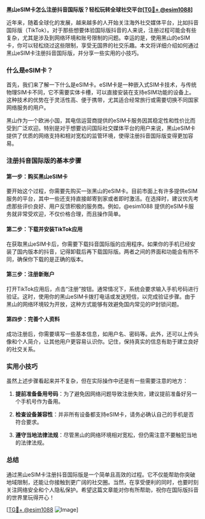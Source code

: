 **黑山eSIM卡怎么注册抖音国际版？轻松玩转全球社交平台[[TG💪+ @esim1088](https://t.me/s/esim1088)]**

近年来，随着全球化的发展，越来越多的人开始关注海外社交媒体平台，比如抖音国际版（TikTok）。对于那些想要体验国际版抖音的人来说，注册过程可能会有些复杂，尤其是涉及到网络环境和账号限制的问题。幸运的是，使用黑山的eSIM卡，你可以轻松绕过这些限制，享受无国界的社交乐趣。本文将详细介绍如何通过黑山eSIM卡注册抖音国际版，并分享一些实用的小技巧。

### 什么是eSIM卡？

首先，我们来了解一下什么是eSIM卡。eSIM卡是一种嵌入式SIM卡技术，与传统物理SIM卡不同，它不需要实体卡槽，可以直接安装在支持eSIM功能的设备上。这种技术的优势在于灵活性高、便于携带，尤其适合经常旅行或需要切换不同国家网络服务的用户。

黑山作为一个欧洲小国，其电信运营商提供的eSIM卡服务因其稳定性和性价比而受到广泛欢迎。特别是对于想要访问国际社交媒体平台的用户来说，黑山eSIM卡提供了优质的网络支持和相对宽松的监管环境，使得注册抖音国际版变得更加容易。

### 注册抖音国际版的基本步骤

#### 第一步：购买黑山eSIM卡

要开始这个过程，你需要先购买一张黑山的eSIM卡。目前市面上有许多提供eSIM服务的平台，其中一些还支持直接邮寄到家或者即时激活。在选择时，建议优先考虑那些评价良好、用户反馈积极的服务商。例如，@esim1088 提供的eSIM卡服务就非常受欢迎，不仅价格合理，而且操作简单。

#### 第二步：下载并安装TikTok应用

在获取黑山eSIM卡后，你需要下载抖音国际版的应用程序。如果你的手机已经安装了国内版本的抖音，记得卸载后再下载国际版。两者之间的界面和功能会有所不同，确保你下载的是正确的版本。

#### 第三步：注册新账户

打开TikTok应用后，点击“注册”按钮。通常情况下，系统会要求输入手机号码进行验证。这时，使用你的黑山eSIM卡拨打电话或发送短信，以完成验证步骤。由于黑山的网络环境较为开放，这种方式能够有效避免国内常见的IP封锁问题。

#### 第四步：完善个人资料

成功注册后，你需要填写一些基本信息，如用户名、密码等。此外，还可以上传头像和个人简介，让其他用户更容易认识你。记住，保持真实的信息有助于建立良好的社交关系。

### 实用小技巧

虽然上述步骤看起来并不复杂，但在实际操作中还是有一些需要注意的地方：

1. **提前准备备用号码**：为了避免因网络问题导致注册失败，建议提前准备好另一个手机号作为备用。
   
2. **检查设备兼容性**：并非所有设备都支持eSIM卡，请务必确认自己的手机是否符合要求。

3. **遵守当地法律法规**：尽管黑山的网络环境相对宽松，但仍需注意不要触犯当地的法律法规。

### 总结

通过黑山eSIM卡注册抖音国际版是一个简单且高效的过程。它不仅能帮助你突破地域限制，还能让你接触到更广阔的社交圈。当然，在享受便利的同时，也要时刻关注网络安全和个人隐私保护。希望这篇文章能对你有所帮助，祝你在国际版抖音的世界里玩得开心！

[[TG💪+ @esim1088](https://t.me/s/esim1088) ![Image](https://i.postimg.cc/4NQfJmqS/Snipaste-2025-05-13-00-14-12.png)]
